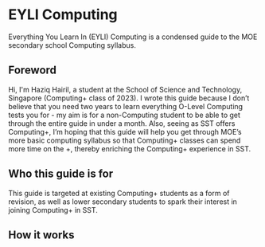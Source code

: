 # EYLI Computing

Everything You Learn In (EYLI) Computing is a condensed guide to the MOE secondary school Computing syllabus.

## Foreword

Hi, I'm Haziq Hairil, a student at the School of Science and Technology, Singapore (Computing+ class of 2023). I wrote this guide because I don’t believe that you need two years to learn everything O-Level Computing tests you for - my aim is for a non-Computing student to be able to get through the entire guide in under a month. Also, seeing as SST offers Computing+, I’m hoping that this guide will help you get through MOE’s more basic computing syllabus so that Computing+ classes can spend more time on the +, thereby enriching the Computing+ experience in SST.

## Who this guide is for

This guide is targeted at existing Computing+ students as a form of revision, as well as lower secondary students to spark their interest in joining Computing+ in SST.

## How it works
